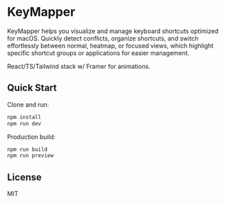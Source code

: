 # KeyMapper

KeyMapper helps you visualize and manage keyboard shortcuts optimized for macOS. Quickly detect conflicts, organize shortcuts, and switch effortlessly between normal, heatmap, or focused views, which highlight specific shortcut groups or applications for easier management.

React/TS/Tailwind stack w/ Framer for animations.

## Quick Start

Clone and run:

```bash
npm install
npm run dev
```

Production build:

```bash
npm run build
npm run preview
```

## License

MIT


